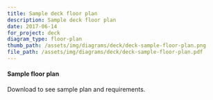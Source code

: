 ```yaml
---
title: Sample deck floor plan
description: Sample deck floor plan
date: 2017-06-14
for_project: deck
diagram_type: floor-plan
thumb_path: /assets/img/diagrams/deck/deck-sample-floor-plan.png
file_path: /assets/img/diagrams/deck/deck-sample-floor-plan.pdf
---
```

#### Sample floor plan
Download to see sample plan and requirements.
